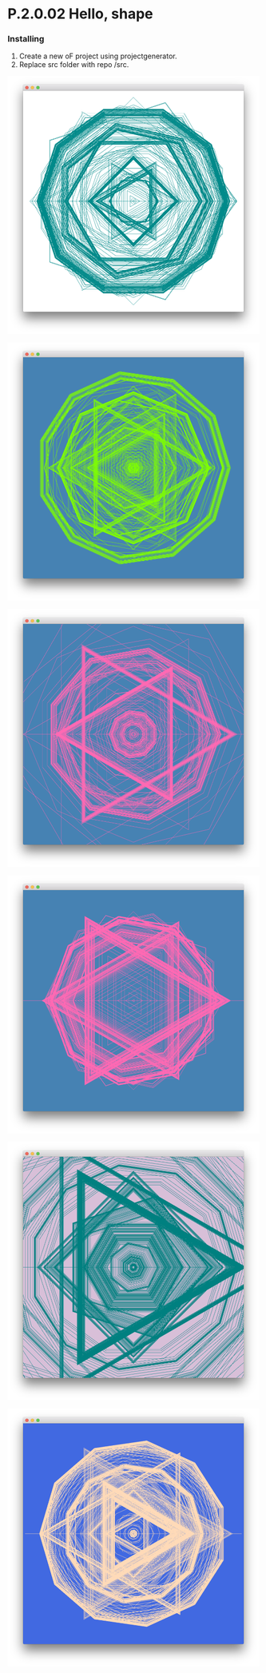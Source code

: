 # P.2.0.02 Hello, shape
### Installing

1. Create a new oF project using projectgenerator. 
2. Replace src folder with repo /src.

![project screenshot](https://raw.githubusercontent.com/barrylachapelle/oFGenerativeDesign/master/img/p2002/1.png)

![project screenshot](https://raw.githubusercontent.com/barrylachapelle/oFGenerativeDesign/master/img/p2002/2.png)

![project screenshot](https://raw.githubusercontent.com/barrylachapelle/oFGenerativeDesign/master/img/p2002/3.png)

![project screenshot](https://raw.githubusercontent.com/barrylachapelle/oFGenerativeDesign/master/img/p2002/4.png)

![project screenshot](https://raw.githubusercontent.com/barrylachapelle/oFGenerativeDesign/master/img/p2002/5.png)

![project screenshot](https://raw.githubusercontent.com/barrylachapelle/oFGenerativeDesign/master/img/p2002/6.png)



